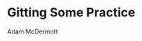 
<body>
<head>
<link rel="stylesheet" href="folder/styles.css">
</head>

<h1>Gitting Some Practice</h1>
Adam McDermott
</body>
